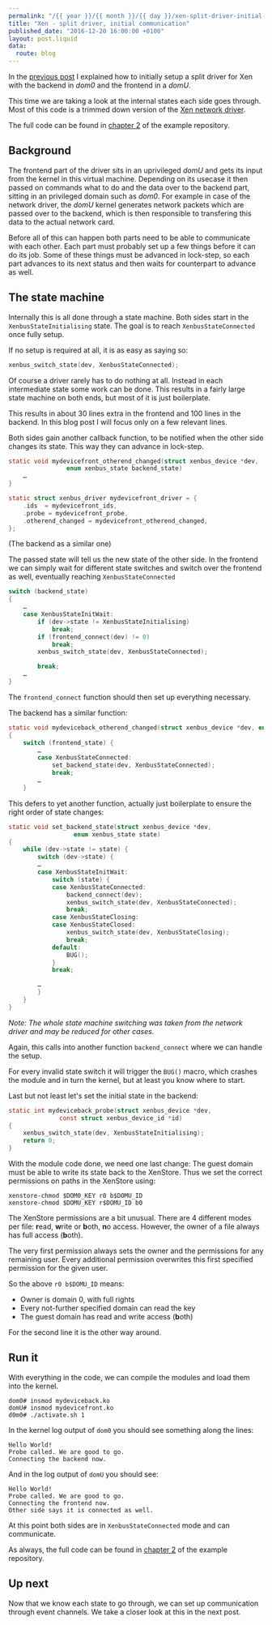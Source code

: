 ```yaml
---
permalink: "/{{ year }}/{{ month }}/{{ day }}/xen-split-driver-initial-communication"
title: "Xen - split driver, initial communication"
published_date: "2016-12-20 16:00:00 +0100"
layout: post.liquid
data:
  route: blog
---
```

In the [previous post](/2016/12/02/xen-a-backend-frontend-driver-example/) I explained how to initially setup a split driver
for Xen with the backend in *dom0* and the frontend in a *domU*.

This time we are taking a look at the internal states each side goes through.
Most of this code is a trimmed down version of the [Xen network driver](https://github.com/torvalds/linux/blob/bc3913a5378cd0ddefd1dfec6917cc12eb23a946/drivers/net/xen-netfront.c#L2024-L2060).

The full code can be found in [chapter 2](https://github.com/badboy/xen-split-driver-example/tree/master/chapter02) of the example repository.

## Background

The frontend part of the driver sits in an uprivileged *domU* and gets its input from the kernel in this virtual machine.
Depending on its usecase it then passed on commands what to do and the data over to the backend part,
sitting in an privileged domain such as *dom0*.
For example in case of the network driver, the *domU* kernel generates network packets
which are passed over to the backend,
which is then responsible to transfering this data to the actual network card.

Before all of this can happen both parts need to be able to communicate with each other.
Each part must probably set up a few things before it can do its job.
Some of these things must be advanced in lock-step, so each part advances to its next status
and then waits for counterpart to advance as well.

## The state machine

Internally this is all done through a state machine.
Both sides start in the `XenbusStateInitialising` state.
The goal is to reach `XenbusStateConnected` once fully setup.

If no setup is required at all, it is as easy as saying so:

~~~c
xenbus_switch_state(dev, XenbusStateConnected);
~~~

Of course a driver rarely has to do nothing at all.
Instead in each intermediate state some work can be done.
This results in a fairly large state machine on both ends, but most of it is just boilerplate.

This results in about 30 lines extra in the frontend and 100 lines in the backend.
In this blog post I will focus only on a few relevant lines.

Both sides gain another callback function, to be notified when the other side changes its state.
This way they can advance in lock-step.

~~~c
static void mydevicefront_otherend_changed(struct xenbus_device *dev,
			    enum xenbus_state backend_state)
	…
}

static struct xenbus_driver mydevicefront_driver = {
	.ids  = mydevicefront_ids,
	.probe = mydevicefront_probe,
	.otherend_changed = mydevicefront_otherend_changed,
};
~~~

(The backend as a similar one)

The passed state will tell us the new state of the other side.
In the frontend we can simply wait for different state switches and switch over the frontend as well,
eventually reaching `XenbusStateConnected`

~~~c
switch (backend_state)
{
	…
	case XenbusStateInitWait:
		if (dev->state != XenbusStateInitialising)
			break;
		if (frontend_connect(dev) != 0)
			break;
		xenbus_switch_state(dev, XenbusStateConnected);

		break;
	…
}
~~~

The `frontend_connect` function should then set up everything necessary.

The backend has a similar function:

~~~c
static void mydeviceback_otherend_changed(struct xenbus_device *dev, enum xenbus_state frontend_state)
{
	switch (frontend_state) {
		…
		case XenbusStateConnected:
			set_backend_state(dev, XenbusStateConnected);
			break;
		…
	}
~~~

This defers to yet another function, actually just boilerplate to ensure the right order of state changes:


~~~c
static void set_backend_state(struct xenbus_device *dev,
			      enum xenbus_state state)
{
	while (dev->state != state) {
		switch (dev->state) {
		…
		case XenbusStateInitWait:
			switch (state) {
			case XenbusStateConnected:
				backend_connect(dev);
				xenbus_switch_state(dev, XenbusStateConnected);
				break;
			case XenbusStateClosing:
			case XenbusStateClosed:
				xenbus_switch_state(dev, XenbusStateClosing);
				break;
			default:
				BUG();
			}
			break;

		…
		}
	}
}
~~~

*Note: The whole state machine switching was taken from the network driver and may be reduced for other cases.*

Again, this calls into another function `backend_connect` where we can handle the setup.

For every invalid state switch it will trigger the `BUG()` macro, which crashes the module and in turn the kernel,
but at least you know where to start.

Last but not least let's set the initial state in the backend:

~~~c
static int mydeviceback_probe(struct xenbus_device *dev,
              const struct xenbus_device_id *id)
{
	xenbus_switch_state(dev, XenbusStateInitialising);
	return 0;
}

~~~

With the module code done, we need one last change: The guest domain must be able to write its state back to the XenStore.
Thus we set the correct permissions on paths in the XenStore using:

~~~
xenstore-chmod $DOM0_KEY r0 b$DOMU_ID
xenstore-chmod $DOMU_KEY r$DOMU_ID b0
~~~

The XenStore permissions are a bit unusual.
There are 4 different modes per file: **r**ead, **w**rite or **b**oth, **n**o access.
However, the owner of a file always has full access (**b**oth).

The very first permission always sets the owner and the permissions for any remaining user.
Every additional permission overwrites this first specified permission for the given user.

So the above `r0 b$DOMU_ID` means:

* Owner is domain 0, with full rights
* Every not-further specified domain can read the key
* The guest domain has read and write access (**b**oth)

For the second line it is the other way around.

## Run it

With everything in the code, we can compile the modules and load them into the kernel.

~~~
dom0# insmod mydeviceback.ko
domU# insmod mydevicefront.ko
d0m0# ./activate.sh 1
~~~

In the kernel log output of `dom0` you should see something along the lines:

~~~
Hello World!
Probe called. We are good to go.
Connecting the backend now.
~~~

And in the log output of `domU` you should see:

~~~
Hello World!
Probe called. We are good to go.
Connecting the frontend now.
Other side says it is connected as well.
~~~

At this point both sides are in `XenbusStateConnected` mode and can communicate.

As always, the full code can be found in
[chapter 2](https://github.com/badboy/xen-split-driver-example/tree/master/chapter02) of the example repository.

## Up next

Now that we know each state to go through,
we can set up communication through event channels.
We take a closer look at this in the next post.
